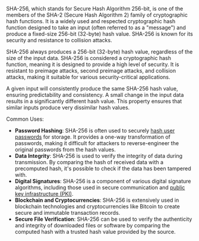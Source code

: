 SHA-256, which stands for Secure Hash Algorithm 256-bit, is one of the members of the SHA-2 (Secure Hash Algorithm 2) family of cryptographic hash functions. It is a widely used and respected cryptographic hash function designed to take an input (often referred to as a "message") and produce a fixed-size 256-bit (32-byte) hash value. SHA-256 is known for its security and resistance to collision attacks.

SHA-256 always produces a 256-bit (32-byte) hash value, regardless of the size of the input data. SHA-256 is considered a cryptographic hash function, meaning it is designed to provide a high level of security. It is resistant to preimage attacks, second preimage attacks, and collision attacks, making it suitable for various security-critical applications.

A given input will consistently produce the same SHA-256 hash value, ensuring predictability and consistency. A small change in the input data results in a significantly different hash value. This property ensures that similar inputs produce very dissimilar hash values.

Common Uses:

- **Password Hashing**: SHA-256 is often used to securely [hash user passwords](../security/hashes.md) for storage. It provides a one-way transformation of passwords, making it difficult for attackers to reverse-engineer the original passwords from the hash values.
- **Data Integrity**: SHA-256 is used to verify the integrity of data during transmission. By comparing the hash of received data with a precomputed hash, it's possible to check if the data has been tampered with.
- **Digital Signatures**: SHA-256 is a component of various digital signature algorithms, including those used in secure communication and [public key infrastructure (PKI)](../cryptography/pki.md).
- **Blockchain and Cryptocurrencies**: SHA-256 is extensively used in blockchain technologies and cryptocurrencies like Bitcoin to create secure and immutable transaction records.
- **Secure File Verification**: SHA-256 can be used to verify the authenticity and integrity of downloaded files or software by comparing the computed hash with a trusted hash value provided by the source.

